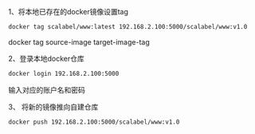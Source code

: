 
1、将本地已存在的docker镜像设置tag          
```sh
docker tag scalabel/www:latest 192.168.2.100:5000/scalabel/www:v1.0
```          
docker tag source-image target-image-tag

2、登录本地docker仓库
```sh
docker login 192.168.2.100:5000
```
输入对应的账户名和密码

3、 将新的镜像推向自建仓库
```sh
docker push 192.168.2.100:5000/scalabel/www:v1.0
```
